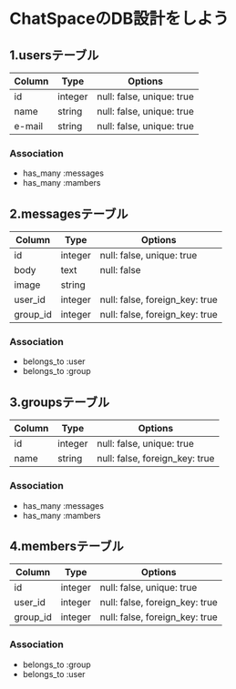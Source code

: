 # ChatSpaceのDB設計をしよう

## 1.usersテーブル

|Column|Type|Options|
|------|----|-------|
|id|integer|null: false, unique: true|
|name|string|null: false, unique: true|
|e-mail|string|null: false, unique: true|

### Association
- has_many :messages
- has_many :mambers

## 2.messagesテーブル

|Column|Type|Options|
|------|----|-------|
|id|integer|null: false, unique: true|
|body|text|null: false|
|image|string||
|user_id|integer|null: false, foreign_key: true|
|group_id|integer|null: false, foreign_key: true|

### Association
- belongs_to :user
- belongs_to :group

## 3.groupsテーブル

|Column|Type|Options|
|------|----|-------|
|id|integer|null: false, unique: true|
|name|string|null: false, foreign_key: true|

### Association
- has_many :messages
- has_many :mambers

## 4.membersテーブル

|Column|Type|Options|
|------|----|-------|
|id|integer|null: false, unique: true|
|user_id|integer|null: false, foreign_key: true|
|group_id|integer|null: false, foreign_key: true|

### Association
- belongs_to :group
- belongs_to :user
